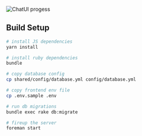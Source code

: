 ![ChatUI progess](https://chatwoot.com/images/dashboard-screen.png)

## Build Setup

``` bash
# install JS dependencies
yarn install

# install ruby dependencies
bundle

# copy database config
cp shared/config/database.yml config/database.yml

# copy frontend env file
cp .env.sample .env

# run db migrations
bundle exec rake db:migrate

# fireup the server
foreman start
```
